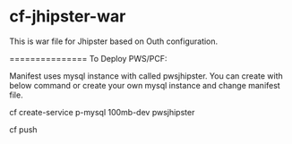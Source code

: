 cf-jhipster-war
===============
This is war file for Jhipster based on Outh configuration.

===============
To Deploy PWS/PCF:

Manifest uses mysql instance with called pwsjhipster. You can create with below command or create your own mysql instance and change manifest file.

cf create-service p-mysql 100mb-dev pwsjhipster


cf push



